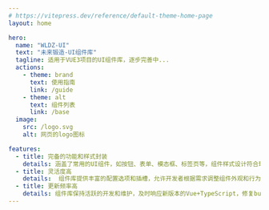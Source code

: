 ```yaml
---
# https://vitepress.dev/reference/default-theme-home-page
layout: home

hero:
  name: "WLDZ-UI"
  text: "未来锻造-UI组件库"
  tagline: 适用于VUE3项目的UI组件库，逐步完善中...
  actions:
    - theme: brand
      text: 使用指南
      link: /guide
    - theme: alt
      text: 组件列表
      link: /base
  image:
    src: /logo.svg
    alt: 网页的logo图标

features:
  - title: 完备的功能和样式封装
    details: 涵盖了常用的UI组件，如按钮、表单、模态框、标签页等，组件样式设计符合现代UI设计趋势，美观且易于定制。
  - title: 灵活度高
    details:  组件库提供丰富的配置选项和插槽，允许开发者根据需求调整组件外观和行为。
  - title: 更新频率高
    details: 组件库保持活跃的开发和维护，及时响应新版本的Vue+TypeScript，修复bug并增加新功能。
---
```


